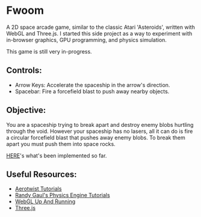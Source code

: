 Fwoom
=====

A 2D space arcade game, similar to the classic Atari 'Asteroids', written
with WebGL and Three.js. I started this side project as a way to experiment
with in-browser graphics, GPU programming, and physics simulation.

This game is still very in-progress.

Controls:
---------
* Arrow Keys: Accelerate the spaceship in the arrow's direction.
* Spacebar: Fire a forcefield blast to push away nearby objects.

Objective:
----------
You are a spaceship trying to break apart and destroy enemy blobs hurtling
through the void. However your spaceship has no lasers, all it can do is
fire a circular forcefield blast that pushes away enemy blobs. To break them
apart you must push them into space rocks.

[HERE](http://davidmoench.com/fwoom/index.html)'s what's been implemented so far.

Useful Resources:
-----------------
* [Aerotwist Tutorials](http://aerotwist.com/tutorials/)
* [Randy Gaul's Physics Engine Tutorials](http://gamedevelopment.tutsplus.com/tutorials/how-to-create-a-custom-2d-physics-engine-the-basics-and-impulse-resolution--gamedev-6331)
* [WebGL Up And Running](http://www.amazon.com/WebGL-Up-Running-Tony-Parisi/dp/144932357X)
* [Three.js](http://threejs.org/docs/)

